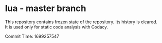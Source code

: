 # lua - master branch

This repository contains frozen state of the repository.
Its history is cleared. It is used only for static code
analysis with Codacy.

Commit Time: 1699257547